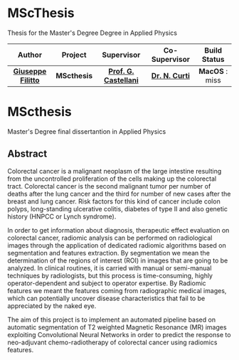 # MScThesis
 Thesis for the Master's Degree Degree in Applied Physics

| **Author**  | **Project** |  **Supervisor** | **Co-Supervisor** | **Build Status** |
|:------------:|:-----------:|:-----------------:|:-----------:| :-----------:
| [**Giuseppe Filitto**](https://github.com/giuseppefilitto) | **MScthesis**| [**Prof. G. Castellani**](https://www.unibo.it/sitoweb/gastone.castellani) |[**Dr. N. Curti**](https://github.com/Nico-Curti) | **MacOS** : miss |


# MScthesis
Master's Degree final dissertantion in Applied Physics

## Abstract

Colorectal cancer is a malignant neoplasm of the large intestine resulting from the uncontrolled proliferation of the cells making up the colorectal tract.
Colorectal cancer is the second malignant tumor per number of deaths after the lung cancer and the third for number of new cases after the breast and lung cancer. Risk factors for this kind of cancer include colon polyps, long-standing ulcerative colitis, diabetes of type II and also genetic history (HNPCC or Lynch syndrome). 

In order to get information about diagnosis, therapeutic effect evaluation on colorectal cancer, radiomic analysis can be performed on radiological images through the application of dedicated radiomic algorithms based on segmentation and features extraction. By segmentation we mean the determination of the regions of interest (ROI) in images that are going to be analyzed. In clinical routines, it is carried with manual or semi-manual techniques by radiologists, but this process is time-consuming, highly operator-dependent and subject to operator expertise. By Radiomic features we meant the features coming from radiographic medical images, which can potentially uncover disease characteristics that fail to be appreciated by the naked eye.

The aim of this project is to implement an automated pipeline based on automatic segmentation of T2 weighted Magnetic Resonance (MR) images exploiting Convolutional Neural Networks in order to predict the response to neo-adjuvant chemo-radiotherapy of colorectal cancer using radiomics features.
